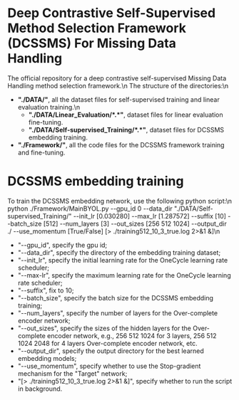 # Deep Contrastive Self-Supervised Method Selection Framework (DCSSMS) For Missing Data Handling
The official repository for a deep contrastive self-supervised Missing Data Handling method selection framework.\n
The structure of the directories:\n
- **"./DATA/"**, all the dataset files for self-supervised training and linear evaluation training.\n
	- **"./DATA/Linear_Evaluation/\*.\*"**, dataset files for linear evaluation fine-tuning.
	- **"./DATA/Self-supervised_Training/\*.\*"**, dataset files for DCSSMS embedding training.
- **"./Framework/"**, all the code files for the DCSSMS framework training and fine-tuning.

# DCSSMS embedding training
To train the DCSSMS embedding network, use the following python script:\n
python ./Framework/MainBYOL.py --gpu_id 0 --data_dir "./DATA/Self-supervised_Training/" --init_lr \[0.030280\] --max_lr \[1.287572\] --suffix \[10\] --batch_size \[512\] --num_layers \[3\] --out_sizes \[256 512 1024\] --output_dir ./ --use_momentum \[True/False\] \[> ./training512_10_3_true.log 2>&1 &\]\n
- "--gpu_id", specify the gpu id; 
- "--data_dir", specify the directory of the embedding training dataset;
- "--init_lr", specify the initial learning rate for the OneCycle learning rate scheduler;
- "--max-lr", specify the maximum learning rate for the OneCycle learning rate scheduler;
- "--suffix", fix to 10;
- "--batch_size", specify the batch size for the DCSSMS embedding training;
- "--num_layers", specify the number of layers for the Over-complete encoder network;
- "--out_sizes", specify the sizes of the hidden layers for the Over-complete encoder network, e.g., 256 512 1024 for 3 layers, 256 512 1024 2048 for 4 layers Over-complete encoder network, etc.
- "--output_dir", specify the output directory for the best learned embedding models;
- "--use_momentum", specify whether to use the Stop-gradient mechanism for the "Target" network;
- "\[> ./training512_10_3_true.log 2>&1 &\]", specify whether to run the script in background.





